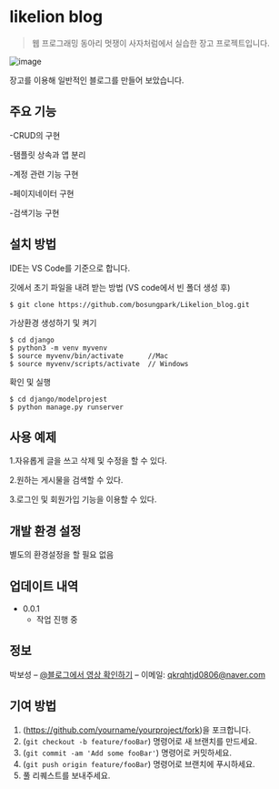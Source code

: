 # likelion blog
> 웹 프로그래밍 동아리 멋쟁이 사자처럼에서 실습한 장고 프로젝트입니다.

![image](https://user-images.githubusercontent.com/81157873/147230058-2baaa123-e6db-4600-8a9b-236657b7f8d0.png)


장고를 이용해 일반적인 블로그를 만들어 보았습니다.

## 주요 기능

-CRUD의 구현

-탬플릿 상속과 앱 분리

-계정 관련 기능 구현

-페이지네이터 구현

-검색기능 구현

## 설치 방법

IDE는 VS Code를 기준으로 합니다.

깃에서 초기 파일을 내려 받는 방법 (VS code에서 빈 폴더 생성 후)

```
$ git clone https://github.com/bosungpark/Likelion_blog.git
```

가상환경 생성하기 및 켜기

```
$ cd django
$ python3 -m venv myvenv
$ source myvenv/bin/activate      //Mac
$ source myvenv/scripts/activate  // Windows
```

확인 및 실행

```
$ cd django/modelprojest
$ python manage.py runserver
```

## 사용 예제

1.자유롭게 글을 쓰고 삭제 및 수정을 할 수 있다.

2.원하는 게시물을 검색할 수 있다.

3.로그인 및 회원가입 기능을 이용할 수 있다.


## 개발 환경 설정

별도의 환경설정을 할 필요 없음

## 업데이트 내역

* 0.0.1
    * 작업 진행 중

## 정보

박보성 – [@블로그에서 영상 확인하기](https://blog.naver.com/qkrqhtjd0806/222404491744) – 이메일: qkrqhtjd0806@naver.com


## 기여 방법

1. (<https://github.com/yourname/yourproject/fork>)을 포크합니다.
2. (`git checkout -b feature/fooBar`) 명령어로 새 브랜치를 만드세요.
3. (`git commit -am 'Add some fooBar'`) 명령어로 커밋하세요.
4. (`git push origin feature/fooBar`) 명령어로 브랜치에 푸시하세요. 
5. 풀 리퀘스트를 보내주세요.
